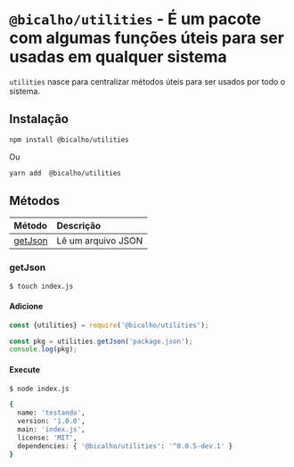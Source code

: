 # `@bicalho/utilities` - É um pacote com algumas funções úteis para ser usadas em qualquer sistema

`utilities` nasce para centralizar métodos úteis para ser usados por todo o sistema.

## Instalação

```bash
npm install @bicalho/utilities
```
Ou

```bash
yarn add  @bicalho/utilities
```

## Métodos

| **Método**              | **Descrição**            |
| :---------------------- | :----------------------- |
| [getJson](#getjson)     | Lê um arquivo JSON       |

### getJson

```bash
$ touch index.js
```

#### Adicione
```javascript
const {utilities} = require('@bicalho/utilities');

const pkg = utilities.getJson('package.json');
console.log(pkg);

```

#### Execute
```bash
$ node index.js

{
  name: 'testando',
  version: '1.0.0',
  main: 'index.js',
  license: 'MIT',
  dependencies: { '@bicalho/utilities': '^0.0.5-dev.1' }
}
```

